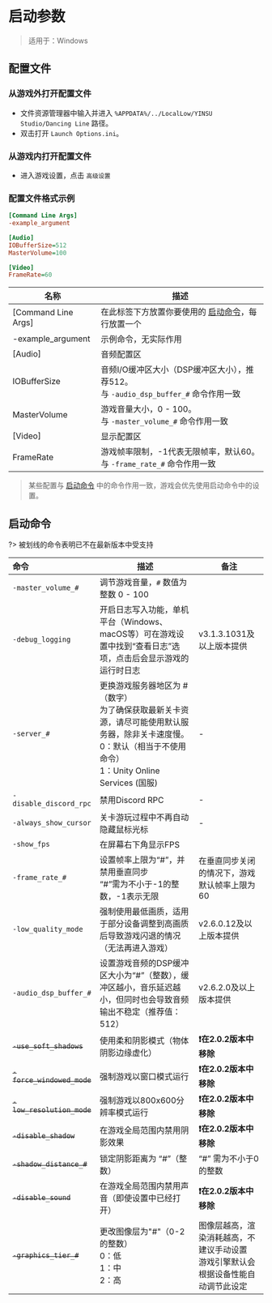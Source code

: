 # 启动参数
> 适用于：Windows
## 配置文件

### 从游戏外打开配置文件
- 文件资源管理器中输入并进入 `%APPDATA%/../LocalLow/YINSU Studio/Dancing Line` 路径。
- 双击打开 `Launch Options.ini`。

### 从游戏内打开配置文件
- 进入游戏设置，点击 `高级设置`

### 配置文件格式示例
```ini
[Command Line Args]
-example_argument

[Audio]
IOBufferSize=512
MasterVolume=100

[Video]
FrameRate=60
```

| 名称                  | 描述                                                             |
|---------------------|----------------------------------------------------------------|
| [Command Line Args] | 在此标签下方放置你要使用的 [启动命令](#启动命令)，每行放置一个                             |
| -example_argument   | 示例命令，无实际作用                                                     |
| [Audio]             | 音频配置区                                                          |
| IOBufferSize        | 音频I/O缓冲区大小（DSP缓冲区大小），推荐512。<br/>与 `-audio_dsp_buffer_#` 命令作用一致 |
| MasterVolume        | 游戏音量大小，0 - 100。<br/>与 `-master_volume_#` 命令作用一致                |
| [Video]             | 显示配置区                                                          |
| FrameRate           | 游戏帧率限制，-1代表无限帧率，默认60。<br/>与 `-frame_rate_#` 命令作用一致             |

> 某些配置与 [启动命令](#启动命令) 中的命令作用一致，游戏会优先使用启动命令中的设置。

## 启动命令

?> 被划线的命令表明已不在最新版本中受支持

| 命令                         | 描述                                                                                                         | 备注                                             |
|:---------------------------|------------------------------------------------------------------------------------------------------------|------------------------------------------------|
| `-master_volume_#`         | 调节游戏音量，`#` 数值为整数 0 - 100                                                                                   |
| `-debug_logging`           | 开启日志写入功能，单机平台（Windows、macOS等）可在游戏设置中找到“查看日志”选项，点击后会显示游戏的运行时日志                                              | v3.1.3.1031及以上版本提供                             |
| `-server_#`                | 更换游戏服务器地区为 #（数字）<br/>为了确保获取最新关卡资源，请尽可能使用默认服务器，除非关卡速度慢。<br/>0：默认（相当于不使用命令）<br/>1：Unity Online Services (国服) | -                                              |
| `-disable_discord_rpc`     | 禁用Discord RPC                                                                                              | -                                              |
| `-always_show_cursor`      | 关卡游玩过程中不再自动隐藏鼠标光标                                                                                          | -                                              |
| `-show_fps`                | 在屏幕右下角显示FPS                                                                                                |                                                |
| `-frame_rate_#`            | 设置帧率上限为“#”，并禁用垂直同步<br />“#”需为不小于-1的整数，-1表示无限                                                               | 在垂直同步关闭的情况下，游戏默认帧率上限为60                        |
| `-low_quality_mode`        | 强制使用最低画质，适用于部分设备调整到高画质后导致游戏闪退的情况（无法再进入游戏）                                                                  | v2.6.0.12及以上版本提供                               |
| `-audio_dsp_buffer_#`      | 设置游戏音频的DSP缓冲区大小为“#”（整数），缓冲区越小，音乐延迟越小，但同时也会导致音频输出不稳定（推荐值：512）                                               | v2.6.2.0及以上版本提供                                |
| ~~`-use_soft_shadows`~~    | 使用柔和阴影模式（物体阴影边缘虚化）                                                                                         | **❗在2.0.2版本中移除**                               |
| ~~`-force_windowed_mode`~~ | 强制游戏以窗口模式运行                                                                                                | **❗在2.0.2版本中移除**                               |
| ~~`-low_resolution_mode`~~ | 强制游戏以800x600分辨率模式运行                                                                                        | **❗在2.0.2版本中移除**                               |
| ~~`-disable_shadow`~~      | 在游戏全局范围内禁用阴影效果                                                                                             | **❗在2.0.2版本中移除**                               |
| ~~`-shadow_distance_#`~~   | 锁定阴影距离为 “#”（整数）                                                                                            | “#” 需为不小于0的整数                                  |
| ~~`-disable_sound`~~       | 在游戏全局范围内禁用声音（即使设置中已经打开）                                                                                    | **❗在2.0.2版本中移除**                               |
| ~~`-graphics_tier_#`~~     | 更改图像层为"#"（0-2的整数）<br />0：低<br />1：中<br />2：高                                                               | 图像层越高，渲染消耗越高，不建议手动设置<br />游戏引擎默认会根据设备性能自动调节此设定 |